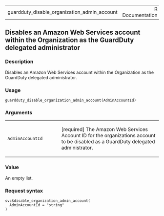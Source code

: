 <table style="width: 100%;">
<tbody>
<tr class="odd">
<td>guardduty_disable_organization_admin_account</td>
<td style="text-align: right;">R Documentation</td>
</tr>
</tbody>
</table>

## Disables an Amazon Web Services account within the Organization as the GuardDuty delegated administrator

### Description

Disables an Amazon Web Services account within the Organization as the
GuardDuty delegated administrator.

### Usage

    guardduty_disable_organization_admin_account(AdminAccountId)

### Arguments

<table>
<colgroup>
<col style="width: 35%" />
<col style="width: 65%" />
</colgroup>
<tbody>
<tr class="odd">
<td><code
id="guardduty_disable_organization_admin_account_:_AdminAccountId">AdminAccountId</code></td>
<td><p>[required] The Amazon Web Services Account ID for the
organizations account to be disabled as a GuardDuty delegated
administrator.</p></td>
</tr>
</tbody>
</table>

### Value

An empty list.

### Request syntax

    svc$disable_organization_admin_account(
      AdminAccountId = "string"
    )
